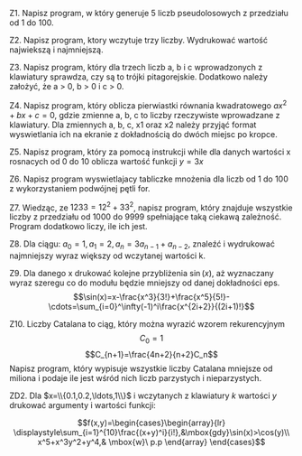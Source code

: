 Z1. Napisz program, w który generuje 5 liczb pseudolosowych z przedziału od 1 do 100.

Z2. Napisz program, ktory wczytuje trzy liczby. Wydrukować wartość najwiekszą i
najmniejszą.

Z3. Napisz program, który dla trzech liczb a, b i c wprowadzonych z klawiatury sprawdza,
czy są to trójki pitagorejskie. Dodatkowo należy założyć, że a > 0, b > 0 i c > 0.

Z4. Napisz program, który oblicza pierwiastki równania kwadratowego $ax^2+bx+c=0$,
gdzie zmienne a, b, c to liczby rzeczywiste wprowadzane z klawiatury. Dla zmiennych
a, b, c, x1 oraz x2 należy przyjąć format wyswietlania ich na ekranie z dokładnością do
dwóch miejsc po kropce.

Z5. Napisz program, który za pomocą instrukcji while dla danych wartości x rosnacych od
0 do 10 oblicza wartość funkcji $y=3x$

Z6. Napisz program wyswietlajacy tabliczke mnożenia dla liczb od 1 do 100 z 
wykorzystaniem podwójnej pętli for.

Z7. Wiedząc, ze $1233=12^2+33^2$, napisz program, który znajduje wszystkie 
liczby z przedziału od 1000 do 9999 spełniające taką ciekawą zależność. 
Program dodatkowo liczy, ile ich jest.

Z8. Dla ciągu: $a_0=1,a_1=2,a_n=3a_{n-1}+a_{n-2}$, znaleźć i wydrukować najmniejszy wyraz większy od wczytanej wartości k.

Z9. Dla danego x drukować kolejne przybliżenia $\sin(x)$, aż wyznaczany wyraz 
szeregu co do modułu będzie mniejszy od danej dokładności eps.
$$\sin(x)=x-\frac{x^3}{3!}+\frac{x^5}{5!}-\cdots=\sum_{i=0}^\infty(-1)^i\frac{x^{2i+2}}{(2i+1)!}$$

Z10. Liczby Catalana to ciąg, który można wyrazić wzorem rekurencyjnym
$$C_0=1$$
$$C_{n+1}=\frac{4n+2}{n+2}C_n$$
Napisz program, który wypisuje wszystkie liczby Catalana mniejsze od miliona i podaje ile jest wśród nich 
liczb parzystych i nieparzystych.

ZD2. Dla $x=\\{0.1,0.2,\ldots,1\\}$ i wczytanych z klawiatury $k$ wartości $y$ drukować argumenty i wartości funkcji:

$$f(x,y)=\begin{cases}\begin{array}{lr}
\displaystyle\sum_{i=1}^{10}\frac{(x+y)^i}{i!},&\mbox{gdy}\sin(x)>\cos(y)\\
x^5+x^3y^2+y^4,& \mbox{w}\ p.p
\end{array}
\end{cases}$$
